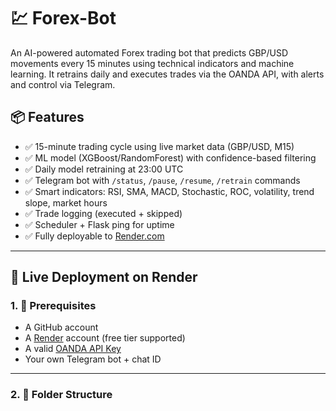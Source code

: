 # 💹 Forex-Bot

An AI-powered automated Forex trading bot that predicts GBP/USD movements every 15 minutes using technical indicators and machine learning. It retrains daily and executes trades via the OANDA API, with alerts and control via Telegram.

## 📦 Features

- ✅ 15-minute trading cycle using live market data (GBP/USD, M15)
- ✅ ML model (XGBoost/RandomForest) with confidence-based filtering
- ✅ Daily model retraining at 23:00 UTC
- ✅ Telegram bot with `/status`, `/pause`, `/resume`, `/retrain` commands
- ✅ Smart indicators: RSI, SMA, MACD, Stochastic, ROC, volatility, trend slope, market hours
- ✅ Trade logging (executed + skipped)
- ✅ Scheduler + Flask ping for uptime
- ✅ Fully deployable to [Render.com](https://render.com)

---

## 🚀 Live Deployment on Render

### 1. 🧱 Prerequisites

- A GitHub account
- A [Render](https://render.com) account (free tier supported)
- A valid [OANDA API Key](https://developer.oanda.com/)
- Your own Telegram bot + chat ID

---

### 2. 📁 Folder Structure